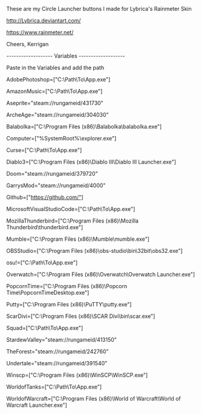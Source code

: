 These are my Circle Launcher buttons I made for Lybrica's Rainmeter Skin

http://Lybrica.deviantart.com/

https://www.rainmeter.net/

Cheers,
Kerrigan

------------------- Variables -------------------

Paste in the Variables and add the path

AdobePhotoshop=["C:\Path\To\App.exe"]

AmazonMusic=["C:\Path\To\App.exe"]

Aseprite="steam://rungameid/431730"

ArcheAge="steam://rungameid/304030"

Balabolka=["C:\Program Files (x86)\Balabolka\balabolka.exe"]

Computer=["%SystemRoot%\explorer.exe"]

Curse=["C:\Path\To\App.exe"]

Diablo3=["C:\Program Files (x86)\Diablo III\Diablo III Launcher.exe"]

Doom="steam://rungameid/379720"

GarrysMod="steam://rungameid/4000"

Github=["https://github.com/"]

MicrosoftVisualStudioCode=["C:\Path\To\App.exe"]

MozillaThunderbird=["C:\Program Files (x86)\Mozilla Thunderbird\thunderbird.exe"]

Mumble=["C:\Program Files (x86)\Mumble\mumble.exe"]

OBSStudio=["C:\Program Files (x86)\obs-studio\bin\32bit\obs32.exe"]

osu!=["C:\Path\To\App.exe"]

Overwatch=["C:\Program Files (x86)\Overwatch\Overwatch Launcher.exe"]

PopcornTime=["C:\Program Files (x86)\Popcorn Time\PopcornTimeDesktop.exe"]

Putty=["C:\Program Files (x86)\PuTTY\putty.exe"]

ScarDivi=["C:\Program Files (x86)\SCAR Divi\bin\scar.exe"]

Squad=["C:\Path\To\App.exe"]

StardewValley="steam://rungameid/413150"

TheForest="steam://rungameid/242760"

Undertale="steam://rungameid/391540"

Winscp=["C:\Program Files (x86)\WinSCP\WinSCP.exe"]

WorldofTanks=["C:\Path\To\App.exe"]

WorldofWarcraft=["C:\Program Files (x86)\World of Warcraft\World of Warcraft Launcher.exe"]




